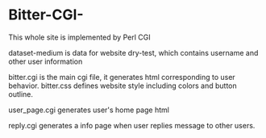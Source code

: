 # Bitter-CGI-
This whole site is implemented by Perl CGI

dataset-medium is data for website dry-test, which contains username and other user information

bitter.cgi is the main cgi file, it generates html corresponding to user
behavior. 
bitter.css defines website style including colors and button outline.

user_page.cgi generates user's home page html

reply.cgi generates a info page when user replies message to other users.